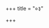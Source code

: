 +++
title = "०३"

+++

<div class="js_include " url="/vedAH_yajuH/vAjasaneyam/sUtram/pAraskara-gRhyam/mUlam/3/03/01_UrddhvamAgrahAyaNyAstisro-ShTakAH.md"  newLevelForH1="3" includeTitle="true"  > </div>
   
<div class="js_include " url="/vedAH_yajuH/vAjasaneyam/sUtram/pAraskara-gRhyam/mUlam/3/03/02_aindrI_vaishvadevI_prAjApatyA.md"  newLevelForH1="3" includeTitle="true"  > </div>
   
<div class="js_include " url="/vedAH_yajuH/vAjasaneyam/sUtram/pAraskara-gRhyam/mUlam/3/03/03_apUpamAMsashAkairyathAsankhyam.md"  newLevelForH1="3" includeTitle="true"  > </div>

<div class="js_include " url="/vedAH_yajuH/vAjasaneyam/sUtram/pAraskara-gRhyam/mUlam/3/03/04_prathamA-ShTakA_paxAShTamyAm.md"  newLevelForH1="3" includeTitle="true"  > </div>
   
<div class="js_include " url="/vedAH_yajuH/vAjasaneyam/sUtram/pAraskara-gRhyam/mUlam/3/03/05_sthAlIpAkam.md"  newLevelForH1="3" includeTitle="true"  > </div>

<div class="js_include " url="/vedAH_yajuH/vAjasaneyam/sUtram/pAraskara-gRhyam/mUlam/3/03/06_sthAlIpAkasya_juhoti_shAntA.md"  newLevelForH1="3" includeTitle="true"  > </div>
   
<div class="js_include " url="/vedAH_yajuH/vAjasaneyam/sUtram/pAraskara-gRhyam/mUlam/3/03/07_aShTakAyai_svAheti.md"  newLevelForH1="3" includeTitle="true"  > </div>
   
<div class="js_include " url="/vedAH_yajuH/vAjasaneyam/sUtram/pAraskara-gRhyam/mUlam/3/03/08_madhyamA_gavA.md"  newLevelForH1="3" includeTitle="true"  > </div>
   
<div class="js_include " url="/vedAH_yajuH/vAjasaneyam/sUtram/pAraskara-gRhyam/mUlam/3/03/09_tasyai_vapAM_juhoti.md"  newLevelForH1="3" includeTitle="true"  > </div>
   
<div class="js_include " url="/vedAH_yajuH/vAjasaneyam/sUtram/pAraskara-gRhyam/mUlam/3/03/10_shvo-nvaShTakAsu_sarvAsAM_pArshvasakthisavyAbhy.md"  newLevelForH1="3" includeTitle="true"  > </div>
   
<div class="js_include " url="/vedAH_yajuH/vAjasaneyam/sUtram/pAraskara-gRhyam/mUlam/3/03/11_strIbhyashchopasechanaM_cha_karShUShu.md"  newLevelForH1="3" includeTitle="true"  > </div>

<div class="js_include " url="/vedAH_yajuH/vAjasaneyam/sUtram/pAraskara-gRhyam/mUlam/3/03/12_AchAryAyAntevAsibhyashchAnapatyebhya_ichChan.md"  newLevelForH1="3" includeTitle="true"  > </div>

<div class="js_include " url="/vedAH_yajuH/vAjasaneyam/sUtram/pAraskara-gRhyam/mUlam/3/03/13_madhyAvarShe_cha_turIyA.md"  newLevelForH1="3" includeTitle="true"  > </div>

